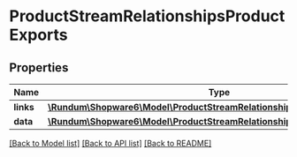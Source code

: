 # ProductStreamRelationshipsProductExports

## Properties
Name | Type | Description | Notes
------------ | ------------- | ------------- | -------------
**links** | [**\Rundum\Shopware6\Model\ProductStreamRelationshipsProductExportsLinks**](ProductStreamRelationshipsProductExportsLinks.md) |  | [optional] 
**data** | [**\Rundum\Shopware6\Model\ProductStreamRelationshipsProductExportsData[]**](ProductStreamRelationshipsProductExportsData.md) |  | [optional] 

[[Back to Model list]](../../README.md#documentation-for-models) [[Back to API list]](../../README.md#documentation-for-api-endpoints) [[Back to README]](../../README.md)

